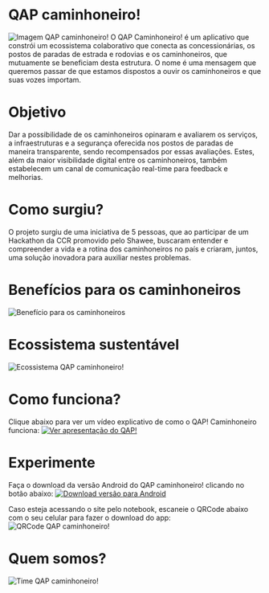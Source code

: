 # QAP caminhoneiro!
![Imagem QAP caminhoneiro!](https://iili.io/JgW8Sj.png)
O QAP Caminhoneiro! é um aplicativo que constrói um ecossistema colaborativo que conecta as concessionárias, os postos de paradas de estrada e rodovias e os caminhoneiros, que mutuamente se beneficiam desta estrutura.
O nome é uma mensagem que queremos passar de que estamos dispostos a ouvir os caminhoneiros e que suas vozes importam.

# Objetivo
Dar a possibilidade de os caminhoneiros opinaram e avaliarem os serviços, a infraestruturas e a segurança oferecida nos postos de paradas de maneira transparente, sendo recompensados por essas avaliações. Estes, além da maior visibilidade digital entre os caminhoneiros, também estabelecem um canal de comunicação real-time para feedback e melhorias.

# Como surgiu?
O projeto surgiu de uma iniciativa de 5 pessoas, que ao participar de um Hackathon da CCR promovido pelo Shawee, buscaram entender e compreender a vida e a rotina dos caminhoneiros no país e criaram, juntos, uma solução inovadora para auxiliar nestes problemas.

# Benefícios para os caminhoneiros
![Benefício para os caminhoneiros](https://iili.io/JrEMx9.png)

# Ecossistema sustentável
![Ecossistema QAP caminhoneiro!](https://iili.io/JgWNV9.png)

# Como funciona?
Clique abaixo para ver um vídeo explicativo de como o QAP! Caminhoneiro funciona:
[![Ver apresentação do QAP!](https://iili.io/JgWwo7.png)](https://bit.ly/qapcaminhoneiro)

# Experimente
Faça o download da versão Android do QAP caminhoneiro! clicando no botão abaixo:
[![Download versão para Android](https://iili.io/JghY4n.png)](https://bit.ly/qapcaminhoneiro-download)

Caso esteja acessando o site pelo notebook, escaneie o QRCode abaixo com o seu celular para fazer o download do app:
![QRCode QAP caminhoneiro!](https://iili.io/JgWbHv.jpg)

# Quem somos?
![Time QAP caminhoneiro!](https://iili.io/JrWG7j.md.png)
